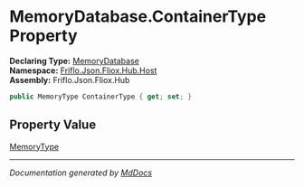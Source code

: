 ﻿<!--  
  <auto-generated>   
    The contents of this file were generated by a tool.  
    Changes to this file may be list if the file is regenerated  
  </auto-generated>   
-->

# MemoryDatabase.ContainerType Property

**Declaring Type:** [MemoryDatabase](../index.md)  
**Namespace:** [Friflo.Json.Fliox.Hub.Host](../../index.md)  
**Assembly:** Friflo.Json.Fliox.Hub

```csharp
public MemoryType ContainerType { get; set; }
```

## Property Value

[MemoryType](../../MemoryType/index.md)

___

*Documentation generated by [MdDocs](https://github.com/ap0llo/mddocs)*
